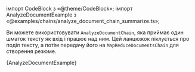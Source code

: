 імпорт CodeBlock з «@theme/CodeBlock»; імпорт AnalyzeDocumentExample з «@examples/chains/analyze_document_chain_summarize.ts»;


Ви можете використовувати `AnalyzeDocumentChain`, яка приймає один шматок тексту як вхід і працює над ним. Цей ланцюжок піклується про поділ тексту, а потім передачу його на `MapReduceDocumentsChain` для створення резюме.

<CodeBlock language="typescript">{AnalyzeDocumentExample}</CodeBlock>
